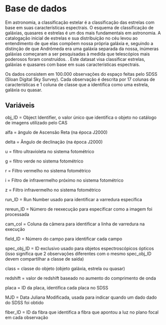 # Base de dados
Em astronomia, a classificação estelar é a classificação das estrelas com base em suas características espectrais. O esquema de classificação de galáxias, quasares e estrelas é um dos mais fundamentais em astronomia. A catalogação inicial de estrelas e sua distribuição no céu levou ao entendimento de que elas compõem nossa própria galáxia e, seguindo a distinção de que Andrômeda era uma galáxia separada da nossa, inúmeras galáxias começaram a ser pesquisadas à medida que telescópios mais poderosos foram construídos. . Este datasat visa classificar estrelas, galáxias e quasares com base em suas características espectrais.

Os dados consistem em 100.000 observações do espaço feitas pelo SDSS (Sloan Digital Sky Survey). Cada observação é descrita por 17 colunas de características e 1 coluna de classe que a identifica como uma estrela, galáxia ou quasar.

## Variáveis

obj_ID = Object Identifier, o valor único que identifica o objeto no catálogo de imagens utilizado pelo CAS

alfa = ângulo de Ascensão Reta (na época J2000)

delta = Ângulo de declinação (na época J2000)

u = filtro ultravioleta no sistema fotométrico

g = filtro verde no sistema fotométrico

r = Filtro vermelho no sistema fotométrico

i = Filtro de infravermelho próximo no sistema fotométrico

z = Filtro infravermelho no sistema fotométrico

run_ID = Run Number usado para identificar a varredura específica

rereun_ID = Número de reexecução para especificar como a imagem foi processada

cam_col = Coluna da câmera para identificar a linha de varredura na execução

field_ID = Número do campo para identificar cada campo

spec_obj_ID = ID exclusivo usado para objetos espectroscópicos ópticos (isso significa que 2 observações diferentes com o mesmo spec_obj_ID devem compartilhar a classe de saída)

class = classe do objeto (objeto galáxia, estrela ou quasar)

redshift = valor de redshift baseado no aumento do comprimento de onda

placa = ID da placa, identifica cada placa no SDSS

MJD = Data Juliana Modificada, usada para indicar quando um dado dado do SDSS foi obtido

fiber_ID = ID da fibra que identifica a fibra que apontou a luz no plano focal em cada observação


